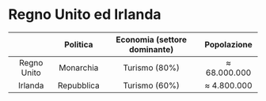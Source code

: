 # Regno Unito ed Irlanda

| | Politica | Economia (settore dominante) | Popolazione |
| :-: | :-: | :-: | :-: |
| Regno Unito | Monarchia | Turismo (80%) | &thickapprox; 68.000.000 |
| Irlanda | Repubblica | Turismo (60%) | &thickapprox; 4.800.000 |
